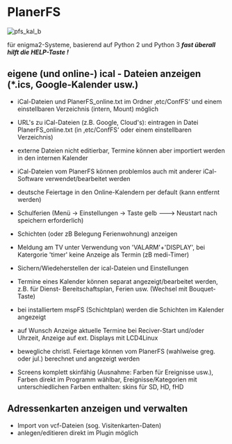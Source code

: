 # PlanerFS 
![pfs_kal_b](https://github.com/fs-plugins/PlanerFS/assets/24637469/3735adc2-d45e-4a5c-8876-0c09f2463198)

für enigma2-Systeme, basierend auf Python 2 und Python 3
**_fast überall hilft die HELP-Taste !_**

## **eigene (und online-) ical - Dateien anzeigen (*.ics, Google-Kalender usw.)**
- iCal-Dateien und PlanerFS_online.txt im Ordner ‚etc/ConfFS‘ und einem einstellbaren Verzeichnis (intern, Mount) möglich
- URL's zu iCal-Dateien (z.B. Google, Cloud's): eintragen in Datei PlanerFS_online.txt (in ‚etc/ConfFS‘ oder einem einstellbaren Verzeichnis)
- externe Dateien nicht editierbar, Termine können aber importiert werden in den internen Kalender
- iCal-Dateien vom PlanerFS können problemlos auch mit anderer iCal-Software verwendet/bearbeitet werden
- deutsche Feiertage in den Online-Kalendern per default (kann entfernt werden)
- Schulferien (Menü -> Einstellungen -> Taste gelb ---> Neustart nach speichern erforderlich)
- Schichten (oder zB Belegung Ferienwohnung) anzeigen
- Meldung am TV unter Verwendung von 'VALARM'+'DISPLAY', bei Katergorie 'timer' keine Anzeige als Termin (zB medi-Timer)
- Sichern/Wiedeherstellen der ical-Dateien und Einstellungen
- Termine eines Kalender können separat angezeigt/bearbeitet werden, z.B. für Dienst- Bereitschaftsplan, Ferien usw. (Wechsel mit Bouquet-Taste)
- bei installiertem mspFS (Schichtplan) werden die Schichten im Kalender angezeigt
- auf Wunsch Anzeige aktuelle Termine bei Reciver-Start und/oder Uhrzeit, Anzeige auf ext. Displays mit LCD4Linux
- bewegliche christl. Feiertage können vom PlanerFS (wahlweise greg. oder jul.) berechnet und angezeigt werden

- Screens komplett skinfähig (Ausnahme: Farben für Ereignisse usw.),
Farben direkt im Programm wählbar, Ereignisse/Kategorien mit unterschiedlichen Farben enthalten: skins für SD, HD, fHD

## **Adressenkarten anzeigen und verwalten**
- Import von vcf-Dateien (sog. Visitenkarten-Daten)
- anlegen/editieren direkt im Plugin möglich
